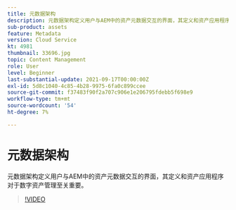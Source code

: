 ```yaml
---
title: 元数据架构
description: 元数据架构定义用户与AEM中的资产元数据交互的界面，其定义和资产应用程序对于数字资产管理至关重要。
sub-product: assets
feature: Metadata
version: Cloud Service
kt: 4981
thumbnail: 33696.jpg
topic: Content Management
role: User
level: Beginner
last-substantial-update: 2021-09-17T00:00:00Z
exl-id: 5d8c1040-4c85-4b28-9975-6fa0c899ccee
source-git-commit: f37483f90f2a707c906e1e206795fdebb5f698e9
workflow-type: tm+mt
source-wordcount: '54'
ht-degree: 7%

---
```


# 元数据架构

元数据架构定义用户与AEM中的资产元数据交互的界面，其定义和资产应用程序对于数字资产管理至关重要。

>[!VIDEO](https://video.tv.adobe.com/v/33696/?quality=12&learn=on&hidetitle=true)
